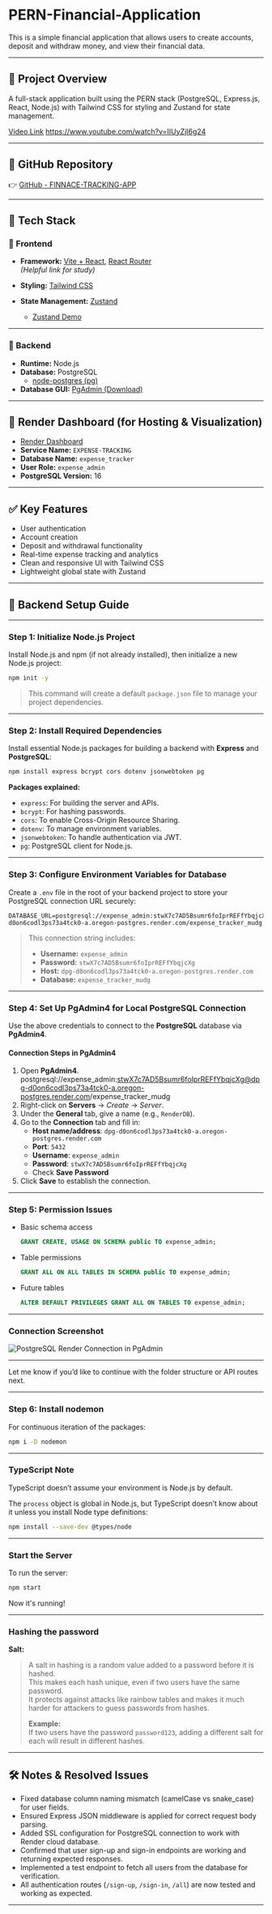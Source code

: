 # PERN-Financial-Application

This is a simple financial application that allows users to create accounts, deposit and withdraw money, and view their financial data.

---

## 🚀 Project Overview

A full-stack application built using the PERN stack (PostgreSQL, Express.js, React, Node.js) with Tailwind CSS for styling and Zustand for state management.

[Video Link](https://www.youtube.com/watch?v=SAdRcCMSjL0&t=818s)     https://www.youtube.com/watch?v=IIUyZjI6g24  

---

## 📁 GitHub Repository

👉 [GitHub - FINNACE-TRACKING-APP](https://github.com/BUDDHABHUSHAN23/FINNACE-TRACKING-APP)

---

## 🧩 Tech Stack

### 🔷 Frontend

- **Framework:** [Vite + React](https://vite.dev/guide/), [React Router](https://reactrouter.com/home)  
  *(Helpful link for study)*

- **Styling:** [Tailwind CSS](https://tailwindcss.com/docs/installation/using-vite)

- **State Management:** [Zustand](https://zustand.docs.pmnd.rs/getting-started/introduction)  
  - [Zustand Demo](https://zustand-demo.pmnd.rs/)

---

### 🔶 Backend

- **Runtime:** Node.js  
- **Database:** PostgreSQL  
  - [node-postgres (pg)](https://node-postgres.com/)
- **Database GUI:** [PgAdmin (Download)](https://www.postgresql.org/ftp/pgadmin/pgadmin4/v9.3/windows/)

---

## 🧮 Render Dashboard (for Hosting & Visualization)

- [Render Dashboard](https://dashboard.render.com/login)
- **Service Name:** `EXPENSE-TRACKING`
- **Database Name:** `expense_tracker`
- **User Role:** `expense_admin`
- **PostgreSQL Version:** 16

---

## ✅ Key Features

- User authentication
- Account creation
- Deposit and withdrawal functionality
- Real-time expense tracking and analytics
- Clean and responsive UI with Tailwind CSS
- Lightweight global state with Zustand

---

## 🔶 Backend Setup Guide

---

### Step 1: Initialize Node.js Project

Install Node.js and npm (if not already installed), then initialize a new Node.js project:

```bash
npm init -y
```

> This command will create a default `package.json` file to manage your project dependencies.

---

### Step 2: Install Required Dependencies

Install essential Node.js packages for building a backend with **Express** and **PostgreSQL**:

```bash
npm install express bcrypt cors dotenv jsonwebtoken pg
```

**Packages explained:**

- `express`: For building the server and APIs.
- `bcrypt`: For hashing passwords.
- `cors`: To enable Cross-Origin Resource Sharing.
- `dotenv`: To manage environment variables.
- `jsonwebtoken`: To handle authentication via JWT.
- `pg`: PostgreSQL client for Node.js.

---

### Step 3: Configure Environment Variables for Database

Create a `.env` file in the root of your backend project to store your PostgreSQL connection URL securely:

```env
DATABASE_URL=postgresql://expense_admin:stwX7c7AD5Bsumr6foIprREFfYbqjcXg@dpg-d0on6codl3ps73a4tck0-a.oregon-postgres.render.com/expense_tracker_mudg
```

> This connection string includes:
>
> - **Username:** `expense_admin`
> - **Password:** `stwX7c7AD5Bsumr6foIprREFfYbqjcXg`
> - **Host:** `dpg-d0on6codl3ps73a4tck0-a.oregon-postgres.render.com`
> - **Database:** `expense_tracker_mudg`

---

### Step 4: Set Up PgAdmin4 for Local PostgreSQL Connection

Use the above credentials to connect to the **PostgreSQL** database via **PgAdmin4**.

#### Connection Steps in PgAdmin4

1. Open **PgAdmin4**.                                         postgresql://expense_admin:stwX7c7AD5Bsumr6foIprREFfYbqjcXg@dpg-d0on6codl3ps73a4tck0-a.oregon-postgres.render.com/expense_tracker_mudg
2. Right-click on **Servers** → *Create* → *Server*.
3. Under the **General** tab, give a name (e.g., `RenderDB`).
4. Go to the **Connection** tab and fill in:
   - **Host name/address**: `dpg-d0on6codl3ps73a4tck0-a.oregon-postgres.render.com`
   - **Port**: `5432`
   - **Username**: `expense_admin`
   - **Password**: `stwX7c7AD5Bsumr6foIprREFfYbqjcXg`
   - Check **Save Password**
5. Click **Save** to establish the connection.

---

### Step 5: Permission Issues

- Basic schema access

  ```sql
  GRANT CREATE, USAGE ON SCHEMA public TO expense_admin;
  ```

- Table permissions

  ```sql
  GRANT ALL ON ALL TABLES IN SCHEMA public TO expense_admin;
  ```

- Future tables

  ```sql
  ALTER DEFAULT PRIVILEGES GRANT ALL ON TABLES TO expense_admin;
  ```

---

### Connection Screenshot

![PostgreSQL Render Connection in PgAdmin](image-1.png)

---

Let me know if you’d like to continue with the folder structure or API routes next.

---

### Step 6: Install nodemon

For continuous iteration of the packages:

```bash
npm i -D nodemon
```

---

### TypeScript Note

TypeScript doesn’t assume your environment is Node.js by default.

The `process` object is global in Node.js, but TypeScript doesn’t know about it unless you install Node type definitions:

```bash
npm install --save-dev @types/node
```

---

### Start the Server

To run the server:

```bash
npm start
```

Now it's running! 

---

### Hashing the password 

**Salt:**

> A salt in hashing is a random value added to a password before it is hashed.  
> This makes each hash unique, even if two users have the same password.  
> It protects against attacks like rainbow tables and makes it much harder for attackers to guess passwords from hashes.
>
> **Example:**  
> If two users have the password `password123`, adding a different salt for each will result in different hashes.

---

## 🛠️ Notes & Resolved Issues

- Fixed database column naming mismatch (camelCase vs snake_case) for user fields.
- Ensured Express JSON middleware is applied for correct request body parsing.
- Added SSL configuration for PostgreSQL connection to work with Render cloud database.
- Confirmed that user sign-up and sign-in endpoints are working and returning expected responses.  
- Implemented a test endpoint to fetch all users from the database for verification.
- All authentication routes (`/sign-up`, `/sign-in`, `/all`) are now tested and working as expected.

---